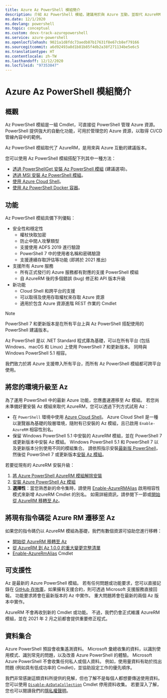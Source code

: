 ```yaml
---
title: Azure Az PowerShell 模組簡介
description: 介紹 Az PowerShell 模組，建議用於與 Azure 互動，並取代 AzureRM PowerShell 模組。
ms.date: 12/1/2020
ms.devlang: powershell
ms.topic: conceptual
ms.custom: devx-track-azurepowershell
ms.service: azure-powershell
ms.openlocfilehash: 9021a1d8fdc73aedb87b17631f8e67cb8ef79166
ms.sourcegitcommit: a6d92493a8d1b81b85f4db2a38f271134be5e6c5
ms.translationtype: HT
ms.contentlocale: zh-TW
ms.lasthandoff: 12/12/2020
ms.locfileid: "97353847"
---
```

# <a name="introducing-the-azure-az-powershell-module"></a>Azure Az PowerShell 模組簡介

## <a name="overview"></a>概觀

Az PowerShell 模組是一組 Cmdlet，可直接從 PowerShell 管理 Azure 資源。 PowerShell 提供強大的自動化功能，可用於管理您的 Azure 資源，以取得 CI/CD 管線內容中的範例。

Az PowerShell 模組取代了 AzureRM，是用來與 Azure 互動的建議版本。

您可以使用 Az PowerShell 模組搭配下列其中一種方法：

* [透過 PowerShellGet 安裝 Az PowerShell 模組](install-az-ps.md) (建議選項)。
* [透過 MSI 安裝 Az PowerShell 模組](install-az-ps-msi.md)。
* [使用 Azure Cloud Shell](/azure/cloud-shell/overview)。
* [使用 Az PowerShell Docker 容器](azureps-in-docker.md)。

## <a name="features"></a>功能

Az PowerShell 模組具備下列優點：

* 安全性和穩定性
  * 權杖快取加密
  * 防止中間人攻擊類型
  * 支援使用 ADFS 2019 進行驗證
  * PowerShell 7 中的使用者名稱和密碼驗證
  * 支援連續存取評估等功能 (即將於 2021 推出)
* 支援所有 Azure 服務
  * 所有正式發行的 Azure 服務都有對應的支援 PowerShell 模組
  * 自 AzureRM 後的多個錯誤 (bug) 修正和 API 版本升級
* 新功能
  * Cloud Shell 和跨平台的支援
  * 可以取得及使用存取權杖來存取 Azure 資源
  * 適用於包含 Azure 資源進階 REST 作業的 Cmdlet

> [!NOTE]
> PowerShell 7 和更新版本是在所有平台上與 Az PowerShell 搭配使用的 PowerShell 建議版本。

Az PowerShell 是以 .NET Standard 程式庫為基礎，可以在所有平台 (包括 Windows、macOS 和 Linux) 上使用 PowerShell 7 和更新版本。 同時與 Windows PowerShell 5.1 相容。

我們致力於將 Azure 支援帶入所有平台，而所有 Az PowerShell 模組都可跨平台使用。

## <a name="upgrade-your-environment-to-az"></a>將您的環境升級至 Az

為了運用 PowerShell 中的最新 Azure 功能，您應盡速遷移至 Az 模組。 若您尚未準備好要安裝 Az 模組來取代 AzureRM，您可以透過下列方式試用 Az：

* 在 `PowerShell` 環境中使用 [Azure Cloud Shell](/azure/cloud-shell/overview)。 Azure Cloud Shell 是一種以瀏覽器為基礎的殼層環境，隨附有已安裝的 Az 模組，且已啟用 `Enable-AzureRM` 相容性別名。
* 保留 Windows PowerShell 5.1 中安裝的 AzureRM 模組，並在 PowerShell 7 或更新版本中安裝 Az 模組。 Windows PowerShell 5.1 和 PowerShell 7 以及更新版本分別使用不同的模組集合。 請依照指示安裝[最新版 PowerShell](/powershell/scripting/install/installing-powershell)，然後從 PowerShell 7 或更新版本[安裝 Az 模組](install-az-ps.md)。

若要從現有的 AzureRM 安裝升級：

1. [將 Azure PowerShell AzureRM 模組解除安裝](/powershell/azure/uninstall-az-ps#uninstall-the-azurerm-module)
1. [安裝 Azure PowerShell Az 模組](install-az-ps.md)
1. **選擇性**：當您熟悉新的命令集時，請使用 [Enable-AzureRMAlias](/powershell/module/az.accounts/enable-azurermalias) 啟用相容性模式來新增 AzureRM Cmdlet 的別名。 如需詳細資訊，請參閱下一節或[開始從 AzureRM 移轉至 Az](migrate-from-azurerm-to-az.md)。

## <a name="migrate-existing-scripts-from-azurerm-to-az"></a>將現有指令碼從 Azure RM 遷移至 Az

如果您的指令碼仍以 AzureRM 模組為基礎，我們有數個資源可協助您進行移轉：

* [開始從 AzureRM 移轉至 Az](migrate-from-azurerm-to-az.md)
* [從 AzureRM 到 Az 1.0.0 的重大變更完整清單](migrate-az-1.0.0.md)
* [Enable-AzureRmAlias](/powershell/module/az.accounts/enable-azurermalias) Cmdlet

## <a name="supportability"></a>可支援性

Az 是最新的 Azure PowerShell 模組。 若有任何問題或功能要求，您可以直接記錄在 [GitHub 存放庫](https://github.com/Azure/azure-powershell)，如果擁有支援合約，則可透過 Microsoft 支援服務直接回報。 功能要求將會在最新版本的 Az 中實作。 重大問題將會在最新的兩個 Az 版本中實作。

AzureRM 不會再收到新的 Cmdlet 或功能。 不過，我們仍會正式維護 AzureRM 模組，並在 2021 年 2 月之前都會提供重要修正程式。

## <a name="data-collection"></a>資料集合

Azure PowerShell 預設會收集遙測資料。 Microsoft 彙總收集的資料，以識別使用模式、識別常見的問題，以及改善 Azure PowerShell 的體驗。
Microsoft Azure PowerShell 不會收集任何私人或個人資料。 例如，使用量資料有助於找出問題 (例如具有低成功率的 Cmdlet)，並協助設定工作的優先順序。

我們非常感謝這類資料所提供的見解，但也了解不是每個人都想要傳送使用資料。 您可以使用 [`Disable-AzDataCollection`](/powershell/module/az.accounts/disable-azdatacollection) Cmdlet 停用資料收集。 若要深入了解，您也可以閱讀我們的[隱私權聲明](https://privacy.microsoft.com/privacystatement)。
